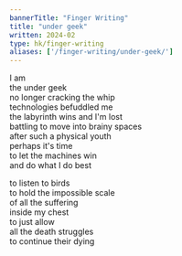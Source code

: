```yaml
---
bannerTitle: "Finger Writing" 
title: "under geek"
written: 2024-02
type: hk/finger-writing
aliases: ['/finger-writing/under-geek/']
---
```


I am  
the under geek  
no longer cracking the whip  
technologies befuddled me  
the labyrinth wins and I'm lost  
battling to move into brainy spaces  
after such a physical youth  
perhaps it's time  
to let the machines win  
and do what I do best  

to listen to birds  
to hold the impossible scale  
of all the suffering  
inside my chest  
to just allow   
all the death struggles  
to continue their dying  

